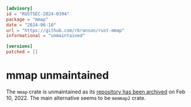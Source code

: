 ```toml
[advisory]
id = "RUSTSEC-2024-0394"
package = "mmap"
date = "2024-06-10"
url = "https://github.com/rbranson/rust-mmap"
informational = "unmaintained"

[versions]
patched = []
```

# mmap unmaintained

The `mmap` crate is unmaintained as its [repository has been archived](https://github.com/rbranson/rust-mmap) on Feb 10, 2022.
The main alternative seems to be `memmap2` crate.
